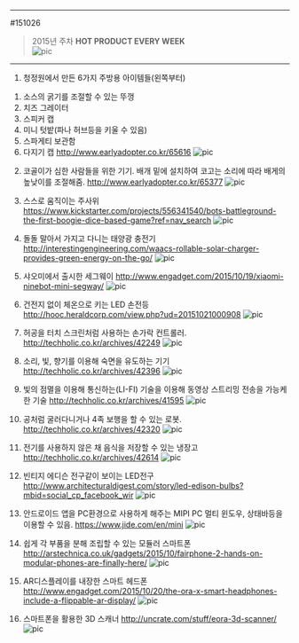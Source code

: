 
---  
#151026  
> 2015년 주차 **HOT PRODUCT EVERY WEEK**  
> ![pic](../image/MAIN.png)  

---  

1. 청정원에서 만든 6가지 주방용 아이템들(왼쪽부터)
1) 소스의 굵기를 조절할 수 있는 뚜껑
2) 치즈 그레이터
3) 스피커 캡
4) 미니 텃밭(파나 허브등을 키울 수 있음)
5) 스파게티 보관함
6) 다지기 캡
http://www.earlyadopter.co.kr/65616
![pic](../image/151026/1.jpg)

2. 코골이가 심한 사람들을 위한 기기.
배개 밑에 설치하여 코고는 소리에 따라 배게의 높낮이를 조절해줌.
http://www.earlyadopter.co.kr/65377
![pic](../image/151026/2.jpg)

3. 스스로 움직이는 주사위
https://www.kickstarter.com/projects/556341540/bots-battleground-the-first-boogie-dice-based-game?ref=nav_search
![pic](../image/151026/3.gif)


4. 돌돌 말아서 가지고 다니는 태양광 충전기
http://interestingengineering.com/waacs-rollable-solar-charger-provides-green-energy-on-the-go/
![pic](../image/151026/4.jpg)


5. 샤오미에서 출시한 세그웨이
http://www.engadget.com/2015/10/19/xiaomi-ninebot-mini-segway/
![pic](../image/151026/5.jpg)


6. 건전지 없이 체온으로 키는 LED 손전등
http://hooc.heraldcorp.com/view.php?ud=20151021000908
![pic](../image/151026/6.jpg)

7. 허공을 터치 스크린처럼 사용하는 손가락 컨트롤러.
http://techholic.co.kr/archives/42249
![pic](../image/151026/7.jpg)


8. 소리, 빛, 향기를 이용해 숙면을 유도하는 기기
http://techholic.co.kr/archives/42396
![pic](../image/151026/8.jpg)


9. 빛의 점멸을 이용해 통신하는(LI-FI) 기술을 이용해 동영상 스트리밍 전송을 가능케 한 기술
http://techholic.co.kr/archives/41595
![pic](../image/151026/9.jpg)

10. 공처럼 굴러다니거나 4족 보행을 할 수 있는 로봇.
http://techholic.co.kr/archives/42320
![pic](../image/151026/10.jpg)

11. 전기를 사용하지 않은 채 음식을 저장할 수 있는 냉장고
http://techholic.co.kr/archives/42614
![pic](../image/151026/11.jpg)

12. 빈티지 에디슨 전구같이 보이는 LED전구
http://www.architecturaldigest.com/story/led-edison-bulbs?mbid=social_cp_facebook_wir
![pic](../image/151026/12.jpg)

13. 안드로이드 앱을 PC환경으로 사용하게 해주는 MIPI PC 
멀티 윈도우, 상태바등을 이용할 수 있음.
https://www.jide.com/en/mini
![pic](../image/151026/13.png)

14. 쉽게 각 부품을 분해 조립할 수 있는 모듈러 스마트폰
http://arstechnica.co.uk/gadgets/2015/10/fairphone-2-hands-on-modular-phones-are-finally-here/
![pic](../image/151026/14.jpg)

15. AR디스플레이를 내장한 스마트 헤드폰
http://www.engadget.com/2015/10/20/the-ora-x-smart-headphones-include-a-flippable-ar-display/
![pic](../image/151026/15.jpg)

16. 스마트폰을 활용한 3D 스캐너
http://uncrate.com/stuff/eora-3d-scanner/
![pic](../image/151026/16.jpg)

